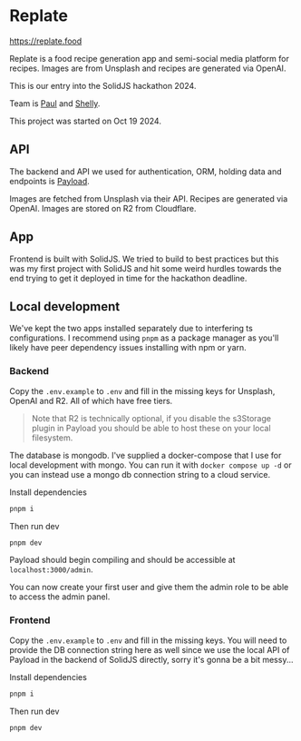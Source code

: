 # Replate

https://replate.food

Replate is a food recipe generation app and semi-social media platform for recipes. Images are from Unsplash and recipes are generated via OpenAI.

This is our entry into the SolidJS hackathon 2024.

Team is [Paul](https://x.com/paulpopus) and [Shelly](https://www.shellster.de/).

This project was started on Oct 19 2024.

## API

The backend and API we used for authentication, ORM, holding data and endpoints is [Payload](https://payloadcms.com/).

Images are fetched from Unsplash via their API. Recipes are generated via OpenAI. Images are stored on R2 from Cloudflare.

## App

Frontend is built with SolidJS. We tried to build to best practices but this was my first project with SolidJS and hit some weird hurdles towards the end trying to get it deployed in time for the hackathon deadline.

## Local development

We've kept the two apps installed separately due to interfering ts configurations. I recommend using `pnpm` as a package manager as you'll likely have peer dependency issues installing with npm or yarn.

### Backend

Copy the `.env.example` to `.env` and fill in the missing keys for Unsplash, OpenAI and R2. All of which have free tiers.

> Note that R2 is technically optional, if you disable the s3Storage plugin in Payload you should be able to host these on your local filesystem.

The database is mongodb. I've supplied a docker-compose that I use for local development with mongo. You can run it with `docker compose up -d` or you can instead use a mongo db connection string to a cloud service.

Install dependencies

```bash
pnpm i
```

Then run dev

```bash
pnpm dev
```

Payload should begin compiling and should be accessible at `localhost:3000/admin`.

You can now create your first user and give them the admin role to be able to access the admin panel.

### Frontend

Copy the `.env.example` to `.env` and fill in the missing keys. You will need to provide the DB connection string here as well since we use the local API of Payload in the backend of SolidJS directly, sorry it's gonna be a bit messy...

Install dependencies

```bash
pnpm i
```

Then run dev

```bash
pnpm dev
```

